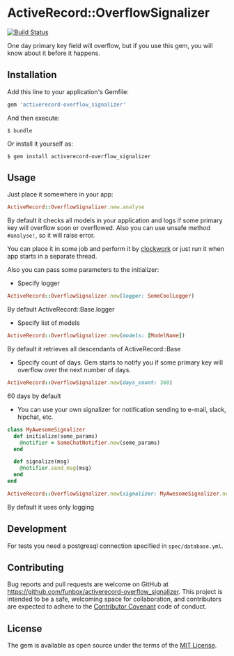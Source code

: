 # ActiveRecord::OverflowSignalizer
[![Build Status](https://travis-ci.org/funbox/activerecord-overflow_signalizer.svg?branch=master)](https://travis-ci.org/funbox/activerecord-overflow_signalizer)

One day primary key field will overflow, but if you use this gem, you will know about it before it happens.

## Installation

Add this line to your application's Gemfile:

```ruby
gem 'activerecord-overflow_signalizer'
```

And then execute:

    $ bundle

Or install it yourself as:

    $ gem install activerecord-overflow_signalizer

## Usage

Just place it somewhere in your app:
```ruby
ActiveRecord::OverflowSignalizer.new.analyse
```

By default it checks all models in your application and logs if some primary key will overflow soon or overflowed.
Also you can use unsafe method `#analyse!`, so it will raise error.

You can place it in some job and perform it by [clockwork](https://github.com/adamwiggins/clockwork)
or just run it when app starts in a separate thread.

Also you can pass some parameters to the initializer:

+ Specify logger
```ruby
ActiveRecord::OverflowSignalizer.new(logger: SomeCoolLogger)
```
By default ActiveRecord::Base.logger

+ Specify list of models
```ruby
ActiveRecord::OverflowSignalizer.new(models: [ModelName])
```
By default it retrieves all descendants of ActiveRecord::Base

+ Specify count of days. Gem starts to notify you if some primary key will overflow over the next number of days.
```ruby
ActiveRecord::OverflowSignalizer.new(days_count: 360)
```
60 days by default

+ You can use your own signalizer for notification sending to e-mail, slack, hipchat, etc.
```ruby
class MyAwesomeSignalizer
  def initialize(some_params)
    @notifier = SomeChatNotifier.new(some_params)
  end

  def signalize(msg)
    @notifier.send_msg(msg)
  end
end

ActiveRecord::OverflowSignalizer.new(signalizer: MyAwesomeSignalizer.new(some_params))
```
By default it uses only logging

## Development

For tests you need a postgresql connection specified in `spec/database.yml`.

## Contributing

Bug reports and pull requests are welcome on GitHub at https://github.com/funbox/activerecord-overflow_signalizer. This project is intended to be a safe, welcoming space for collaboration, and contributors are expected to adhere to the [Contributor Covenant](http://contributor-covenant.org) code of conduct.

## License

The gem is available as open source under the terms of the [MIT License](http://opensource.org/licenses/MIT).

